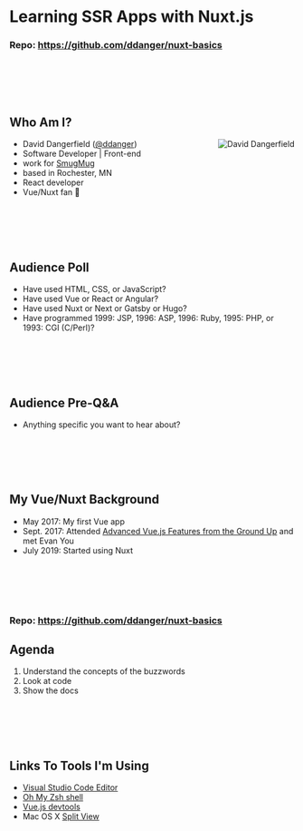 # Learning SSR Apps with Nuxt.js

### Repo: https://github.com/ddanger/nuxt-basics

<br><br><br><br>

## Who Am I?

- David Dangerfield ([@ddanger](https://twitter.com/ddanger))<img alt="David Dangerfield" align="right" src="https://www.gravatar.com/avatar/3a586c7a2e29c0a63862edc139e620f4?s=100">
- Software Developer | Front-end
- work for [SmugMug](https://www.smugmug.com)
- based in Rochester, MN
- React developer
- Vue/Nuxt fan 🤩

<br><br><br><br>

## Audience Poll

- Have used HTML, CSS, or JavaScript?
- Have used Vue or React or Angular?
- Have used Nuxt or Next or Gatsby or Hugo?
- Have programmed 1999: JSP, 1996: ASP, 1996: Ruby, 1995: PHP, or 1993: CGI (C/Perl)?

<br><br><br><br>

## Audience Pre-Q&A

- Anything specific you want to hear about?

<br><br><br><br>

## My Vue/Nuxt Background

- May 2017: My first Vue app
- Sept. 2017: Attended [Advanced Vue.js Features from the Ground Up](https://frontendmasters.com/courses/advanced-vue/) and met Evan You
- July 2019: Started using Nuxt

<br><br><br><br>

### Repo: https://github.com/ddanger/nuxt-basics

## Agenda

1.  Understand the concepts of the buzzwords
1.  Look at code
1.  Show the docs

<br><br><br><br>

## Links To Tools I'm Using

- [Visual Studio Code Editor](https://code.visualstudio.com/)
- [Oh My Zsh shell](http://ohmyz.sh/)
- [Vue.js devtools](https://chrome.google.com/webstore/detail/vuejs-devtools/nhdogjmejiglipccpnnnanhbledajbpd?hl=en)
- Mac OS X [Split View](https://support.apple.com/en-us/HT204948)
